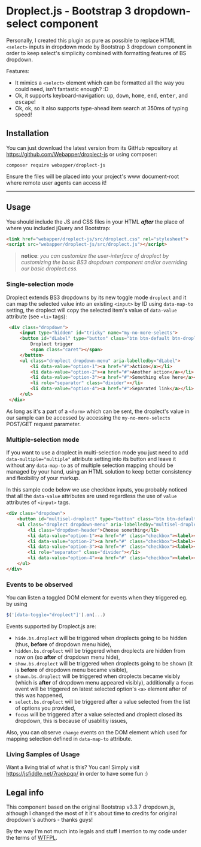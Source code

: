 # Droplect.js - Bootstrap 3 dropdown-select component

Personally, I created this plugin as pure as possible to replace HTML `<select>` inputs in dropdown mode by Bootstrap 3 dropdown component in order to keep select's simplicity combined with formatting features of BS dropdown.

Features:
- It mimics a `<select>` element which can be formatted all the way you could need, isn't fantastic enough? :D
- Ok, it supports keyboard-navigation: <kbd>up</kbd>, <kbd>down</kbd>, <kbd>home</kbd>, <kbd>end</kbd>, <kbd>enter</kbd>, and <kbd>escape</kbd>!
- Ok, ok, so it also supports type-ahead item search at 350ms of typing speed!

## Installation
You can just download the latest version from its GitHub repository at https://github.com/Webapper/droplect-js or using composer:
```
composer require webapper/droplect-js
```

Ensure the files will be placed into your project's www document-root where remote user agents can access it!

----------
## Usage

You should include the JS and CSS files in your HTML ***after*** the place of where you included jQuery and Bootstrap:
```html
<link href="webapper/droplect-js/src/droplect.css" rel="stylesheet">
<script src="webapper/droplect-js/src/droplect.js"></script>
```
> **notice**: *you can customize the user-interface of droplect by customizing the basic BS3 dropdown component and/or overriding our basic droplect.css.*

### Single-selection mode

Droplect extends BS3 dropdowns by its new toggle mode `droplect` and it can map the selected value into an existing `<input>` by ID using `data-map-to` setting, the droplect will copy the selected item's value of `data-value` attribute (see `<li>` tags):

```html
 <div class="dropdown">
     <input type="hidden" id="tricky" name="my-no-more-selects">
     <button id="dLabel" type="button" class="btn btn-default btn-droplect" data-toggle="droplect" data-map-to="tricky" aria-haspopup="true" aria-expanded="false">
         Droplect trigger
         <span class="caret"></span>
     </button>
     <ul class="droplect dropdown-menu" aria-labelledby="dLabel">
         <li data-value="option-1"><a href="#">Action</a></li>
         <li data-value="option-2"><a href="#">Another action</a></li>
         <li data-value="option-3"><a href="#">Something else here</a></li>
         <li role="separator" class="divider"></li>
         <li data-value="option-4"><a href="#">Separated link</a></li>
     </ul>
 </div>
```
As long as it's a part of a `<form>` which can be sent, the droplect's value in our sample can be accessed by accessing the `my-no-more-selects` POST/GET request parameter.

### Multiple-selection mode
If you want to use a droplect in multi-selection mode you just need to add `data-multiple="multiple"` attribute setting into its button and leave it without any `data-map-to` as of multiple selection mapping should be managed by your hand, using an HTML solution to keep better consistency and flexibility of your markup.

In this sample code below we use checkbox inputs, you probably noticed that all the `data-value` attributes are used regardless the use of `value` attributes of `<input>` tags.
```html
<div class="dropdown">
	<button id="multisel-droplect" type="button" class="btn btn-default btn-droplect form-control" data-toggle="droplect" data-multiple="multiple" aria-haspopup="true" aria-expanded="false">Combine my options! <span class="caret"></span></button>
	<ul class="droplect dropdown-menu" aria-labelledby="multisel-droplect">
		<li class="dropdown-header">Choose something</li>
		<li data-value="option-1"><a href="#" class="checkbox"><label><input type="checkbox" name="multisel[]" value="option-1">Action</label></a></li>
		<li data-value="option-2"><a href="#" class="checkbox"><label><input type="checkbox" name="multisel[]" value="option-2">Another action</label></a></li>
		<li data-value="option-3"><a href="#" class="checkbox"><label><input type="checkbox" name="multisel[]" value="option-3">Something else here</label></a></li>
	    <li role="separator" class="divider"></li>
	    <li data-value="option-4"><a href="#" class="checkbox"><label><input type="checkbox" name="multisel[]" value="option-4">Separated link</label></a></li>
	</ul>
</div>
```

### Events to be observed

You can listen a toggled DOM element for events when they triggered eg. by using
```javascript
$('[data-toggle="droplect"]').on(...)
```

Events supported by Droplect.js are:

- `hide.bs.droplect` will be triggered when droplects going to be hidden (thus, **before** of dropdown menu hide),
- `hidden.bs.droplect` will be triggered when droplects are hidden from now on (so **after** of dropdown menu hide),
- `show.bs.droplect` will be triggered when droplects going to be shown (it is **before** of dropdown menu became visible),
- `shown.bs.droplect` will be triggered when droplects became visibly (which is **after** of dropdown menu appeared visibly), additionally a `focus` event will be triggered on latest selected option's `<a>` element after of this was happened,
- `select.bs.droplect` will be triggered after a value selected from the list of options you provided,
- `focus` will be triggered after a value selected and droplect closed its dropdown, this is because of usablitiy issues,

Also, you can observe `change` events on the DOM element which used for mapping selection defined in `data-map-to` attribute.

### Living Samples of Usage
Want a living trial of what is this? You can! Simply visit https://jsfiddle.net/7raekpqp/ in order to have some fun :)

## Legal info
This component based on the original Bootstrap v3.3.7 dropdown.js, although I changed the most of it it's about time to credits for original dropdown's authors - thanks guys!

By the way I'm not much into legals and stuff I mention to my code under the terms of [WTFPL](http://www.wtfpl.net/).